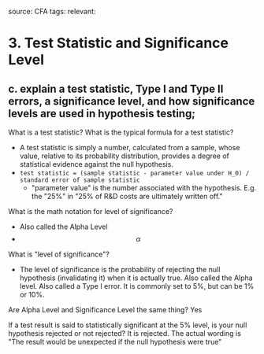 source: CFA
tags: 
relevant: 

# 3. Test Statistic and Significance Level

## c. explain a test statistic, Type I and Type II errors, a significance level, and how significance levels are used in hypothesis testing;

What is a test statistic? What is the typical formula for a test statistic?
- A test statistic is simply a number, calculated from a sample, whose value, relative to its probability distribution, provides a degree of statistical evidence against the null hypothesis.
- `test statistic = (sample statistic - parameter value under H_0) / standard error of sample statistic`
	- "parameter value" is the number associated with the hypothesis. E.g. the "25%" in "25% of R&D costs are ultimately written off."

What is the math notation for level of significance?
- Also called the Alpha Level
- $$\alpha$$

What is "level of significance"?
- The level of significance is the probability of rejecting the null hypothesis (invalidating it) when it is actually true. Also called the Alpha level. Also called a Type I error. It is commonly set to 5%, but can be 1% or 10%. 

Are Alpha Level and Significance Level the same thing?
Yes

If a test result is said to statistically significant at the 5% level, is your null hypothesis rejected or not rejected?
It is rejected. The actual wording is "The result would be unexpected if the null hypothesis were true"


